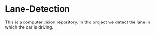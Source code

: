 # Lane-Detection
This is a computer vision  repository. In this project we detect the lane in which the car is driving.
